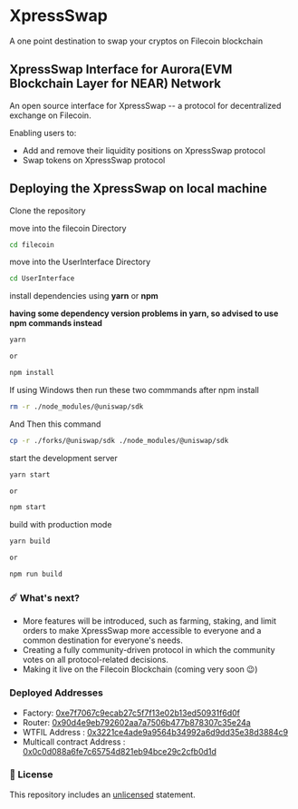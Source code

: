 # XpressSwap

A one point destination to swap your cryptos on Filecoin blockchain

## XpressSwap Interface for Aurora(EVM Blockchain Layer for NEAR) Network

An open source interface for XpressSwap -- a protocol for decentralized exchange on Filecoin.

Enabling users to:

- Add and remove their liquidity positions on XpressSwap protocol
- Swap tokens on XpressSwap protocol


## Deploying the XpressSwap on local machine

Clone the repository

move into the filecoin Directory

```sh
cd filecoin
```

move into the UserInterface Directory

```sh
cd UserInterface
```

install dependencies using **yarn** or **npm**

**having some dependency version problems in yarn, so advised to use npm commands instead**

```sh
yarn

or

npm install
```
If using Windows then run these two commmands after npm install

```sh
rm -r ./node_modules/@uniswap/sdk
```
And Then this command

```sh
cp -r ./forks/@uniswap/sdk ./node_modules/@uniswap/sdk
```

start the development server
```sh
yarn start

or

npm start
```

build with production mode
```sh
yarn build

or

npm run build
```

### ☄️ What's next?
- More features will be introduced, such as farming, staking, and limit orders to make XpressSwap more accessible to everyone and a common destination for everyone's needs.
- Creating a fully community-driven protocol in which the community votes on all protocol-related decisions.
- Making it live on the Filecoin Blockchain (coming very soon 😉)

### Deployed Addresses
- Factory: [0xe7f7067c9ecab27c5f7f13e02b13ed50931f6d0f](https://hyperspace.filfox.info/en/address/0xe7f7067c9ecab27c5f7f13e02b13ed50931f6d0f)
- Router: [0x90d4e9eb792602aa7a7506b477b878307c35e24a](hhttps://hyperspace.filfox.info/en/address/0x90d4e9eb792602aa7a7506b477b878307c35e24a)
- WTFIL Address : [0x3221ce4ade9a9564b34992a6d9dd35e38d3884c9](https://hyperspace.filfox.info/en/address/0x3221ce4ade9a9564b34992a6d9dd35e38d3884c9)
- Multicall contract Address : [0x0c0d088a6fe7c65754d821eb94bce29c2cfb0d1d](https://hyperspace.filfox.info/en/address/0x0c0d088A6Fe7C65754D821eB94Bce29c2Cfb0D1d)

### 🚫 License
This repository includes an [unlicensed](http://unlicense.org/) statement.